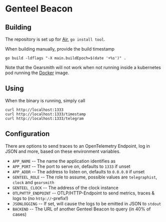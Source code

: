 # Genteel Beacon

## Building

The repository is set up for [Air](https://github.com/air-verse/air), `go install tool`.

When building manually, provide the build timestamp

```shell
go build -ldflags "-X main.buildEpoch=$(date '+%s')" .
```

Note that the Gearsmith will not work when not running inside a kubernetes pod running the [Docker](https://hub.docker.com/r/schildwaechter/genteelbeacon) image.

## Using

When the binary is running, simply call

```shell
curl http://localhost:1333
curl http://localhost:1333/timestamp
curl http://localhost:1333/telegram
```

## Configuration

There are options to send traces to an OpenTelemetry Endpoint, log in JSON and more, based on these environment variables.

* `APP_NAME` -- The name the application identifies as
* `APP_PORT` -- The port to serve on, defaults to `1333` if unset
* `APP_ADDR` -- The address to listen on, defaults to `0.0.0.0` if unset
* `GENTEEL_ROLE` -- The role to assume, possible values are `telegraphist`, `clock` and `gearsmith`
* `GENTEEL_CLOCK` -- The address of the clock instance
* `OTLPHTTP_ENDPOINT` -- OTLP/HTTP-Endpoint to send metrics, traces & logs to (no `http://`-prefix!)
* `JSONLOGGING` -- If set, will cause the logs to be emitted in JSON to `stdout`
* `BACKEND` -- The URL of another Genteel Beacon to query (in 40% of cases)
